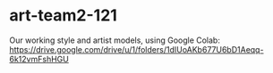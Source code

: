 # art-team2-121
Our working style and artist models, using Google Colab: https://drive.google.com/drive/u/1/folders/1dIUoAKb677U6bD1Aeqq-6k12vmFshHGU

